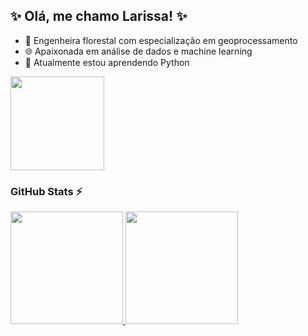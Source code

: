 ## ✨ Olá, me chamo Larissa! ✨

- 🔭 Engenheira florestal com especialização em geoprocessamento
- 🌐 Apaixonada em análise de dados e machine learning
- 🌱 Atualmente estou aprendendo Python

<img loading="lazy" src="https://i.ibb.co.com/HV9L3bv/octocat-1722243891086.png" width="150" height="150"/>

### GitHub Stats ⚡
<div>
<a href="https://github.com/seu-usuário-aqui">
<img loading="lazy" height="180em" src="https://github-readme-stats.vercel.app/api/top-langs/?username=lbelinazi&layout=compact&langs_count=7&theme=dracula"/>
<img loading="lazy" height="180em" src="https://github-readme-stats.vercel.app/api?username=lbelinazi&show_icons=true&theme=dracula&include_all_commits=true&count_private=true"/>
</div>

